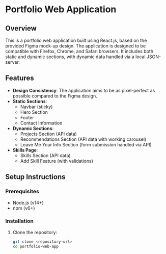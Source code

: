 # Portfolio Web Application

## Overview
This is a portfolio web application built using React.js, based on the provided Figma mock-up design. The application is designed to be compatible with Firefox, Chrome, and Safari browsers. It includes both static and dynamic sections, with dynamic data handled via a local JSON-server.

## Features
- **Design Consistency**: The application aims to be as pixel-perfect as possible compared to the Figma design.
- **Static Sections**:
  - Navbar (sticky)
  - Hero Section
  - Footer
  - Contact Information
- **Dynamic Sections**:
  - Projects Section (API data)
  - Recommendations Section (API data with working carousel)
  - Leave Me Your Info Section (form submission handled via API)
- **Skills Page**:
  - Skills Section (API data)
  - Add Skill Feature (with validations)

## Setup Instructions

### Prerequisites
- Node.js (v14+)
- npm (v6+)

### Installation
1. Clone the repository:
   ```bash
   git clone <repository-url>
   cd portfolio-web-app

